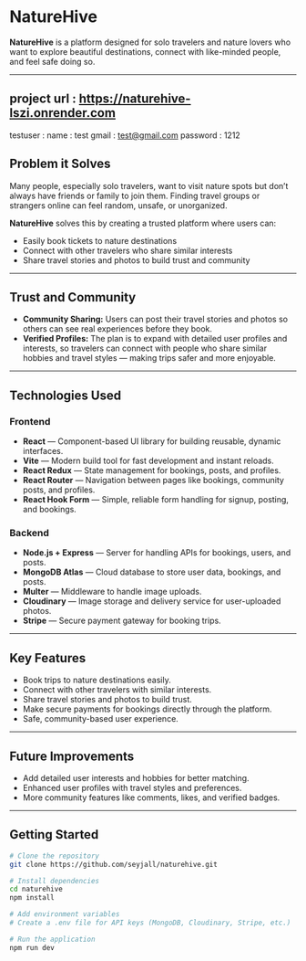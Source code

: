 # NatureHive

**NatureHive** is a platform designed for solo travelers and nature lovers who want to explore beautiful destinations, connect with like-minded people, and feel safe doing so.

---

## project url : https://naturehive-lszi.onrender.com
testuser : 
name : test
gmail : test@gmail.com
password : 1212


## Problem it Solves

Many people, especially solo travelers, want to visit nature spots but don’t always have friends or family to join them. Finding travel groups or strangers online can feel random, unsafe, or unorganized.

**NatureHive** solves this by creating a trusted platform where users can:
- Easily book tickets to nature destinations
- Connect with other travelers who share similar interests
- Share travel stories and photos to build trust and community

---

## Trust and Community

- **Community Sharing:** Users can post their travel stories and photos so others can see real experiences before they book.
- **Verified Profiles:** The plan is to expand with detailed user profiles and interests, so travelers can connect with people who share similar hobbies and travel styles — making trips safer and more enjoyable.

---

## Technologies Used

### Frontend

- **React** — Component-based UI library for building reusable, dynamic interfaces.
- **Vite** — Modern build tool for fast development and instant reloads.
- **React Redux** — State management for bookings, posts, and profiles.
- **React Router** — Navigation between pages like bookings, community posts, and profiles.
- **React Hook Form** — Simple, reliable form handling for signup, posting, and bookings.

### Backend

- **Node.js + Express** — Server for handling APIs for bookings, users, and posts.
- **MongoDB Atlas** — Cloud database to store user data, bookings, and posts.
- **Multer** — Middleware to handle image uploads.
- **Cloudinary** — Image storage and delivery service for user-uploaded photos.
- **Stripe** — Secure payment gateway for booking trips.

---

## Key Features

- Book trips to nature destinations easily.
- Connect with other travelers with similar interests.
- Share travel stories and photos to build trust.
- Make secure payments for bookings directly through the platform.
- Safe, community-based user experience.

---

## Future Improvements

- Add detailed user interests and hobbies for better matching.
- Enhanced user profiles with travel styles and preferences.
- More community features like comments, likes, and verified badges.

---

## Getting Started

```bash
# Clone the repository
git clone https://github.com/seyjall/naturehive.git

# Install dependencies
cd naturehive
npm install

# Add environment variables
# Create a .env file for API keys (MongoDB, Cloudinary, Stripe, etc.)

# Run the application
npm run dev
